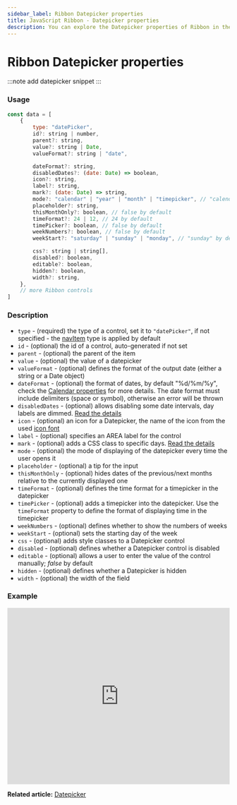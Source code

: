 ```yaml
---
sidebar_label: Ribbon Datepicker properties
title: JavaScript Ribbon - Datepicker properties
description: You can explore the Datepicker properties of Ribbon in the documentation of the DHTMLX JavaScript UI library. Browse developer guides and API reference, try out code examples and live demos, and download a free 30-day evaluation version of DHTMLX Suite.
---
```


# Ribbon Datepicker properties

:::note
add datepicker snippet
:::

### Usage

~~~js
const data = [
    {
        type: "datePicker",
        id?: string | number,
        parent?: string,
        value?: string | Date,
        valueFormat?: string | "date",

        dateFormat?: string,
        disabledDates?: (date: Date) => boolean,
        icon?: string,
        label?: string,
        mark?: (date: Date) => string,
        mode?: "calendar" | "year" | "month" | "timepicker", // "calendar" by default
        placeholder?: string,
        thisMonthOnly?: boolean, // false by default
        timeFormat?: 24 | 12, // 24 by default
        timePicker?: boolean, // false by default
        weekNumbers?: boolean, // false by default
        weekStart?: "saturday" | "sunday" | "monday", // "sunday" by default

        css?: string | string[],
        disabled?: boolean,
        editable?: boolean,
        hidden?: boolean,
        width?: string,
    },
    // more Ribbon controls
]
~~~

### Description

- `type` - (required) the type of a control, set it to `"datePicker"`, if not specified - the [navItem](../../../ribbon/navitem/) type is applied by default
- `id` - (optional) the id of a control, auto-generated if not set
- `parent` - (optional) the parent of the item
- `value` - (optional) the value of a datepicker
- `valueFormat` - (optional) defines the format of the output date (either a string or a Date object)
- `dateFormat` - (optional) the format of dates, by default "%d/%m/%y", check the [Calendar properties](calendar/api/calendar_dateformat_config.md) for more details. The date format must include delimiters (space or symbol), otherwise an error will be thrown
- `disabledDates` - (optional) allows disabling some date intervals, day labels are dimmed. [Read the details](calendar/api/calendar_disableddates_config.md)
- `icon` - (optional) an icon for a Datepicker, the name of the icon from the used [icon font](helpers/icon.md)
- `label` - (optional) specifies an AREA label for the control
- `mark` - (optional) adds a CSS class to specific days. [Read the details](calendar/api/calendar_mark_config.md)
- `mode` - (optional) the mode of displaying of the datepicker every time the user opens it
- `placeholder` - (optional) a tip for the input
- `thisMonthOnly` - (optional) hides dates of the previous/next months relative to the currently displayed one
- `timeFormat` - (optional) defines the time format for a timepicker in the datepicker
- `timePicker` - (optional) adds a timepicker into the datepicker. Use the `timeFormat` property to define the format of displaying time in the timepicker 
- `weekNumbers` - (optional) defines whether to show the numbers of weeks
- `weekStart` - (optional) sets the starting day of the week
- `css` - (optional) adds style classes to a Datepicker control
- `disabled` - (optional) defines whether a Datepicker control is disabled
- `editable` - (optional) allows a user to enter the value of the control manually; *false* by default
- `hidden` - (optional) defines whether a Datepicker is hidden
- `width` - (optional) the width of the field

### Example

<iframe src="https://snippet.dhtmlx.com/50chb61i?mode=js" frameborder="0" class="snippet_iframe" width="100%" height="400"></iframe>

**Related article:** [Datepicker](ribbon/datepicker.md)